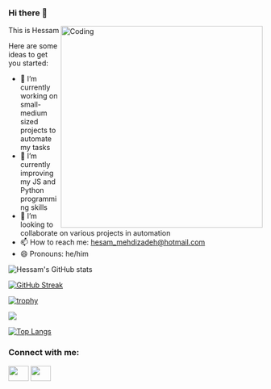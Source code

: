 ### Hi there 👋

<img align="right" alt="Coding" width="400" src="https://res.cloudinary.com/practicaldev/image/fetch/s--sNXjzc6P--/c_limit%2Cf_auto%2Cfl_progressive%2Cq_66%2Cw_880/https://i.gifer.com/embedded/download/7hSS.gif%3Fitemid%3D15828752">

This is Hessam

Here are some ideas to get you started:

* 🔭 I’m currently working on small-medium sized projects to automate my tasks
* 🌱 I’m currently improving my JS and Python programming skills
* 👯 I’m looking to collaborate on various projects in automation
* 📫 How to reach me: hesam_mehdizadeh@hotmail.com
* 😄 Pronouns: he/him

![Hessam's GitHub stats](https://github-readme-stats.vercel.app/api?username=HessamMehdizadeh&count_private=true&show_icons=true&theme=radical)


[![GitHub Streak](http://github-readme-streak-stats.herokuapp.com?user=HessamMehdizadeh&theme=radical&hide_border=true&date_format=M%20j%5B%2C%20Y%5D)](https://git.io/streak-stats)

[![trophy](https://github-profile-trophy.vercel.app/?username=HessamMehdizadeh&theme=onedark)](https://github.com/HessamMehdizadeh/github-profile-trophy)

![](https://komarev.com/ghpvc/?username=HessamMehdizadeh&color=brightgreen&style=for-the-badge)

[![Top Langs](https://github-readme-stats.vercel.app/api/top-langs/?username=HessamMehdizadeh&layout=compact)](https://github.com/HessamMehdizadeh/github-readme-stats)

<h3 align="left">Connect with me:</h3>
<p align="left">
<a href="https://www.linkedin.com/in/hessam-mehdizadeh/" target="blank"><img align="center" src="https://raw.githubusercontent.com/rahuldkjain/github-profile-readme-generator/master/src/images/icons/Social/linked-in-alt.svg" alt="" height="30" width="40" /></a>
<a href="https://www.youtube.com/channel/UCv8Ra7rbbY3SyYTRAw4-6Og" target="blank"><img align="center" src="https://raw.githubusercontent.com/rahuldkjain/github-profile-readme-generator/master/src/images/icons/Social/youtube.svg" alt="" height="30" width="40" /></a>
</p>  
